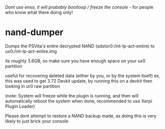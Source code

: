 *Dont use enso, it will probably bootloop / freeze the console* - for people who know what there doing only!

# nand-dumper

Dumps the PSVita's entire decrypted NAND (sdstor0:/int-lp-act-entire)
to ux0:/int-lp-act-entire.img 

its roughly 3.6GB, so make sure you have enough space on your ux0 partition

useful for recovering deleted data (either by you, or by the system itself)
ex, this was used to get 3.72 Devkit update, by running this on a devkit then looking in ur0 raw partition

(note: System will freeze while the plugin is running, and then will automatically reboot the system when done,
recommended to use Xerpi Plugin Loader) 

Please dont attempt to restore a NAND backup made, as doing this is very likely to just brick your console 
